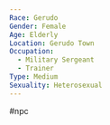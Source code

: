 ```yaml
---
Race: Gerudo
Gender: Female
Age: Elderly
Location: Gerudo Town
Occupation:
  - Military Sergeant
  - Trainer
Type: Medium
Sexuality: Heterosexual
---
```

 #npc 

